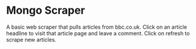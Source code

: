 # Mongo Scraper

A basic web scraper that pulls articles from bbc.co.uk. Click on an article headline to visit that article page and leave a comment. Click on refresh to scrape new articles.